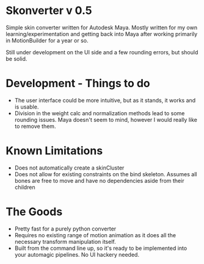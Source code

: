 # Skonverter v 0.5
Simple skin converter written for Autodesk Maya. Mostly written for my own learning/experimentation and 
getting back into Maya after working primarily in MotionBuilder for a year or so.

Still under development on the UI side and a few rounding errors, but should be solid.
# Development - Things to do
* The user interface could be more intuitive, but as it stands, it works and is usable.
* Division in the weight calc and normalization methods lead to some rounding issues. Maya doesn't seem to mind, however I would really like to remove them.

# Known Limitations
* Does not automatically create a skinCluster
* Does not allow for existing constraints on the bind skeleton. Assumes all bones are free to move and have no dependencies aside from their children

# The Goods
* Pretty fast for a purely python converter
* Requires no existing range of motion animation as it does all the necessary transform manipulation itself.
* Built from the command line up, so it's ready to be implemented into your automagic pipelines. No UI hackery needed.
